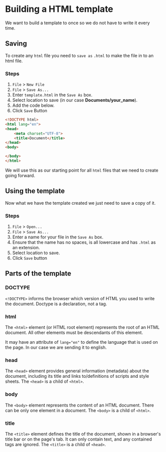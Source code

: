 # Building a HTML template

We want to build a template to once so we do not have to write it every time.  

## Saving

To create any `html` file you need to `save as` `.html` to make the file in to an html file.

### Steps

1. `File` > `New File`
2. `File` > `Save As...`
3. Enter `template.html` in the `Save As` box.
3. Select location to save (in our case **Documents/your_name**).
4. Add the code below.
5. Click `Save` Button

```html
<!DOCTYPE html>
<html lang="en">
<head>
	<meta charset="UTF-8">
	<title>Document</title>
</head>
<body>

</body>
</html>
```
We will use this as our starting point for all `html` files that we need to create going forward.  

## Using the template

Now what we have the template created we just need to save a copy of it.

### Steps

1. `File` > `Open...`
2. `File` > `Save As...`
3. Enter a name for your file in the `Save As` box.  
4. Ensure that the name has no spaces, is all lowercase and has `.html` as an extension.
5. Select location to save.
6. Click `Save` button

## Parts of the template

### DOCTYPE

`<!DOCTYPE>` informs the browser which version of HTML you used to write the document. Doctype is a declaration, not a tag.

### html

The `<html>` element (or HTML root element) represents the root of an HTML document. All other elements must be descendants of this element.

It may have an attribute of `lang="en"` to define the language that is used on the page. In our case we are sending it to english.

### head

The `<head>` element provides general information (metadata) about the document, including its title and links to/definitions of scripts and style sheets. The `<head>` is a child of `<html>`.

### body

The `<body>` element represents the content of an HTML document. There can be only one <body> element in a document. The `<body>` is a child of `<html>`.

### title

The `<title>` element defines the title of the document, shown in a browser's title bar or on the page's tab. It can only contain text, and any contained tags are ignored.  The `<title>` is a child of `<head>`.
